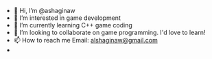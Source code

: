 - 👋 Hi, I’m @ashaginaw
- 👀 I’m interested in game development
- 🌱 I’m currently learning C++ game coding
- 💞️ I’m looking to collaborate on game programming. I'd love to learn!
- 📫 How to reach me Email: alshaginaw@gmail.com
- 

<!---
ashaginaw/ashaginaw is a ✨ special ✨ repository because its `README.md` (this file) appears on your GitHub profile.
You can click the Preview link to take a look at your changes.
--->
